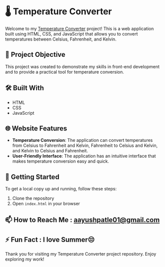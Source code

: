 # 🌡️ Temperature Converter

Welcome to my [Temperature Converter](https://aayush-017868.github.io/Temperature-Convertor/) project! This is a web application built using HTML, CSS, and JavaScript that allows you to convert temperatures between Celsius, Fahrenheit, and Kelvin.

## 🎯 Project Objective

This project was created to demonstrate my skills in front-end development and to provide a practical tool for temperature conversion.

## 🛠️ Built With

- HTML
- CSS
- JavaScript

## 🌐 Website Features

- **Temperature Conversion**: The application can convert temperatures from Celsius to Fahrenheit and Kelvin, Fahrenheit to Celsius and Kelvin, and Kelvin to Celsius and Fahrenheit.
- **User-Friendly Interface**: The application has an intuitive interface that makes temperature conversion easy and quick.

## 🚀 Getting Started

To get a local copy up and running, follow these steps:

1. Clone the repository
2. Open `index.html` in your browser

## 📫 How to Reach Me : aayushpatle01@gmail.com

## ⚡ Fun Fact : I love Summer😒

Thank you for visiting my Temperature Converter project repository. Enjoy exploring my work!

